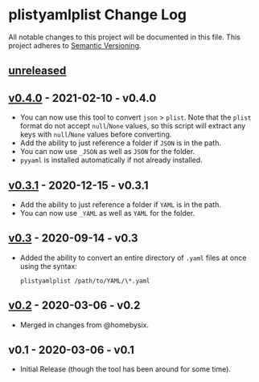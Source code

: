 # plistyamlplist Change Log

All notable changes to this project will be documented in this file. This project adheres to [Semantic Versioning](http://semver.org/).

## [unreleased]

## [v0.4.0] - 2021-02-10 - v0.4.0

- You can now use this tool to convert `json` > `plist`. Note that the `plist` format do not accept `null`/`None` values, so this script will extract any keys with `null`/`None` values before converting.
- Add the ability to just reference a folder if `JSON` is in the path.
- You can now use `_JSON` as well as `JSON` for the folder.
- `pyyaml` is installed automatically if not already installed.

## [v0.3.1] - 2020-12-15 - v0.3.1

- Add the ability to just reference a folder if `YAML` is in the path.
- You can now use `_YAML` as well as `YAML` for the folder.

## [v0.3] - 2020-09-14 - v0.3

- Added the ability to convert an entire directory of `.yaml` files at once using the syntax:

  ```
  plistyamlplist /path/to/YAML/\*.yaml
  ```

## [v0.2] - 2020-03-06 - v0.2

- Merged in changes from @homebysix.

## v0.1 - 2020-03-06 - v0.1

- Initial Release (though the tool has been around for some time).

[unreleased]: https://github.com/grahampugh/plist-yaml-plist/compare/v0.4.0...HEAD
[v0.4.0]: https://github.com/grahampugh/plist-yaml-plist/compare/v0.3.1...v0.4.0
[v0.3.1]: https://github.com/grahampugh/plist-yaml-plist/compare/v0.3...v0.3.1
[v0.3]: https://github.com/grahampugh/plist-yaml-plist/compare/v0.2...v0.3
[v0.2]: https://github.com/grahampugh/plist-yaml-plist/compare/v0.1...v0.2

